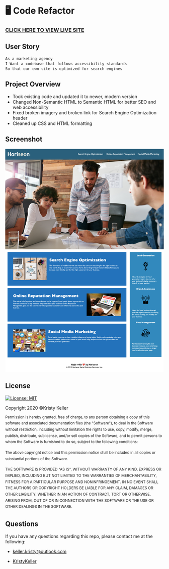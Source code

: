 # 🖥  Code Refactor

### [CLICK HERE TO VIEW LIVE SITE]( https://kristykeller.github.io/code-refactor/)

## User Story
```
As a marketing agency
I Want a codebase that follows accessibility standards
So that our own site is optimized for search engines
```

## Project Overview
 
* Took existing code and updated it to newer, modern version
* Changed Non-Semantic HTML to Semantic HTML for better SEO and web accessibility
* Fixed broken imagery and broken link for Search Engine Optimization header
* Cleaned up CSS and HTML formatting 

## Screenshot
![semnatic](./images/Horison.png)

## License
[![License: MIT](https://img.shields.io/badge/License-MIT-yellow.svg)](https://opensource.org/licenses/MIT)

Copyright 2020 ©Kristy Keller

<sup>Permission is hereby granted, free of charge, to any person obtaining a copy of this software and associated documentation files (the "Software"), to deal in the Software without restriction, including without limitation the rights to use, copy, modify, merge, publish, distribute, sublicense, and/or sell copies of the Software, and to permit persons to whom the Software is furnished to do so, subject to the following conditions:
  
<sup>The above copyright notice and this permission notice shall be included in all copies or substantial portions of the Software.

<sup>THE SOFTWARE IS PROVIDED "AS IS", WITHOUT WARRANTY OF ANY KIND, EXPRESS OR IMPLIED, INCLUDING BUT NOT LIMITED TO THE WARRANTIES OF MERCHANTABILITY, FITNESS FOR A PARTICULAR PURPOSE AND NONINFRINGEMENT. IN NO EVENT SHALL THE AUTHORS OR COPYRIGHT HOLDERS BE LIABLE FOR ANY CLAIM, DAMAGES OR OTHER LIABILITY, WHETHER IN AN ACTION OF CONTRACT, TORT OR OTHERWISE, ARISING FROM, OUT OF OR IN CONNECTION WITH THE SOFTWARE OR THE USE OR OTHER DEALINGS IN THE SOFTWARE.
 
 ## Questions

If you have any questions regarding this repo, please contact me at the following:

* <keller.kristy@outlook.com>

* [KristyKeller](https://github.com/KristyKeller)
